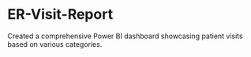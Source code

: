 # ER-Visit-Report
Created a comprehensive Power BI dashboard showcasing patient visits based on various categories. 
